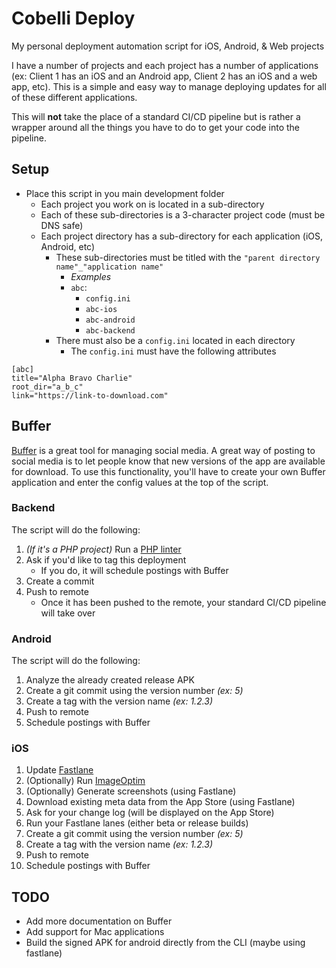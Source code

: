 # Cobelli Deploy
My personal deployment automation script for iOS, Android, & Web projects

I have a number of projects and each project has a number of applications (ex: Client 1 has an iOS and an Android app, Client 2 has an iOS and a web app, etc). This is a simple and easy way to manage deploying updates for all of these different applications.

This will __not__ take the place of a standard CI/CD pipeline but is rather a wrapper around all the things you have to do to get your code into the pipeline.

## Setup
  - Place this script in you main development folder
    - Each project you work on is located in a sub-directory
    - Each of these sub-directories is a 3-character project code (must be DNS safe)
    - Each project directory has a sub-directory for each application (iOS, Android, etc)
      - These sub-directories must be titled with the `"parent directory name"_"application name"`
        - *Examples*
        - `abc`:
          - `config.ini`
          - `abc-ios`
          - `abc-android`
          - `abc-backend`
      - There must also be a `config.ini` located in each directory
          - The `config.ini` must have the following attributes
```
[abc]
title="Alpha Bravo Charlie"
root_dir="a_b_c"
link="https://link-to-download.com"
```

## Buffer
[Buffer](https://buffer.com) is a great tool for managing social media. A great way of posting to social media is to let people know that new versions of the app are available for download. To use this functionality, you'll have to create your own Buffer application and enter the config values at the top of the script.

### Backend
The script will do the following:
  1. _(If it's a PHP project)_ Run a [PHP linter](https://github.com/FriendsOfPHP/PHP-CS-Fixer)
  2. Ask if you'd like to tag this deployment
      - If you do, it will schedule postings with Buffer
  4. Create a commit
  5. Push to remote
      - Once it has been pushed to the remote, your standard CI/CD pipeline will take over

### Android
The script will do the following:
  1. Analyze the already created release APK
  2. Create a git commit using the version number _(ex: 5)_
  3. Create a tag with the version name _(ex: 1.2.3)_
  4. Push to remote
  5. Schedule postings with Buffer

### iOS
  1. Update [Fastlane](https://github.com/fastlane)
  2. (Optionally) Run [ImageOptim](https://imageoptim.com)
  3. (Optionally) Generate screenshots (using Fastlane)
  4. Download existing meta data from the App Store (using Fastlane)
  5. Ask for your change log (will be displayed on the App Store)
  6. Run your Fastlane lanes (either beta or release builds)
  7. Create a git commit using the version number _(ex: 5)_
  8. Create a tag with the version name _(ex: 1.2.3)_
  9. Push to remote
  10. Schedule postings with Buffer


## TODO
  - Add more documentation on Buffer
  - Add support for Mac applications
  - Build the signed APK for android directly from the CLI (maybe using fastlane)
